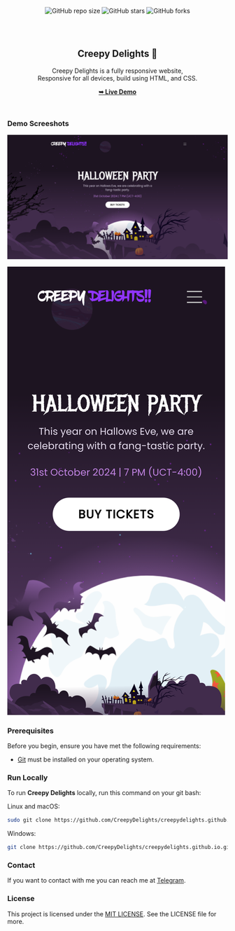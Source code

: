 <div align="center">
  
  ![GitHub repo size](https://img.shields.io/github/repo-size/CreepyDelights/CreepyDelights.github.io)
  ![GitHub stars](https://img.shields.io/github/stars/CreepyDelights/CreepyDelights.github.io?style=social)
  ![GitHub forks](https://img.shields.io/github/forks/CreepyDelights/CreepyDelights.github.io?style=social)

  <br />
  <br />

  <h2 align="center">Creepy Delights 🎃</h2>

  Creepy Delights is a fully responsive website, <br />Responsive for all devices, build using HTML, and CSS.

  <a href="https://creepydelights.github.io"><strong>➥ Live Demo</strong></a>

</div>

<br />

### Demo Screeshots

![Halloween Desktop Demo](desktop.png)

![Halloween Mobile Demo](mobile.png)

### Prerequisites

Before you begin, ensure you have met the following requirements:

* [Git](https://git-scm.com/downloads "Download Git") must be installed on your operating system.

### Run Locally

To run **Creepy Delights** locally, run this command on your git bash:

Linux and macOS:

```bash
sudo git clone https://github.com/CreepyDelights/creepydelights.github.io.git
```

Windows:

```bash
git clone https://github.com/CreepyDelights/creepydelights.github.io.git
```

### Contact

If you want to contact with me you can reach me at [Telegram](https://t.me/TheHamkerGuy).

### License

This project is licensed under the [MIT LICENSE](https://github.com/CreepyDelights/CreepyDelights.github.io/blob/beb7b5b8bed88c289f0e404c84a429f8ef74a357/LICENSE). See the LICENSE file for more.
